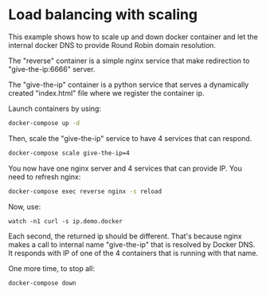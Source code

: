 # Load balancing with scaling

This example shows how to scale up and down docker container and let the internal docker DNS to provide Round Robin domain resolution.

The "reverse" container is a simple nginx service that make redirection to "give-the-ip:6666" server.

The "give-the-ip" container is a python service that serves a dynamically created "index.html" file where we register the container ip.

Launch containers by using:

```bash
docker-compose up -d
```

Then, scale the "give-the-ip" service to have 4 services that can respond.

```bash
docker-compose scale give-the-ip=4
```

You now have one nginx server and 4 services that can provide IP. You need to refresh nginx:

```bash
docker-compose exec reverse nginx -s reload
```

Now, use:
```
watch -n1 curl -s ip.demo.docker
```

Each second, the returned ip should be different. That's because nginx makes a call to internal name "give-the-ip" that is resolved by Docker DNS. It responds with IP of one of the 4 containers that is running with that name.

One more time, to stop all:

```bash
docker-compose down
```

